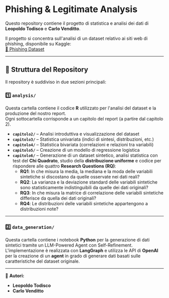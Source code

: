# Phishing & Legitimate Analysis

Questo repository contiene il progetto di statistica e analisi dei dati di **Leopoldo Todisco** e **Carlo Venditto**.

Il progetto si concentra sull'analisi di un dataset relativo ai siti web di phishing, disponibile su Kaggle:  
[🔗 Phishing Dataset](https://www.kaggle.com/datasets/amj464/phishing)

---

## 📁 Struttura del Repository

Il repository è suddiviso in due sezioni principali:

### 1️⃣ `analysis/`  
Questa cartella contiene il codice **R** utilizzato per l'analisi del dataset e la produzione del nostro report.  
Ogni sottocartella corrisponde a un capitolo del report (a partire dal capitolo 2).

- **`capitolo2/`** – Analisi introduttiva e visualizzazione del dataset  
- **`capitolo3/`** – Statistica univariata (indici di sintesi, distribuzioni, etc.)  
- **`capitolo4/`** – Statistica bivariata (correlazioni e relazioni tra variabili)  
- **`capitolo5/`** – Creazione di un modello di regressione logistica  
- **`capitolo6/`** – Generazione di un dataset sintetico, analisi statistica con test del **Chi Quadrato**, studio della **distribuzione uniforme** e codice per rispondere alle quattro **Research Questions (RQ)**:  
  - **RQ1**: In che misura la media, la mediana e la moda delle variabili sintetiche si discostano da quelle osservate nei dati reali?  
  - **RQ2**: La varianza e la deviazione standard delle variabili sintetiche sono statisticamente indistinguibili da quelle dei dati originali?  
  - **RQ3**: In che misura la matrice di correlazione delle variabili sintetiche differisce da quella dei dati originali?  
  - **RQ4**: Le distribuzioni delle variabili sintetiche appartengono a distribuzioni note?

---

### 2️⃣ `data_generation/`  
Questa cartella contiene i notebook **Python** per la generazione di dati sintetici tramite un LLM-Powered Agent con Self-Refinement.  
L'implementazione è realizzata con **LangGraph** e utilizza le API di **OpenAI** per la creazione di un **agent** in grado di generare dati basati sulle caratteristiche del dataset originale.

---

📌 **Autori:**  
- **Leopoldo Todisco**  
- **Carlo Venditto**
